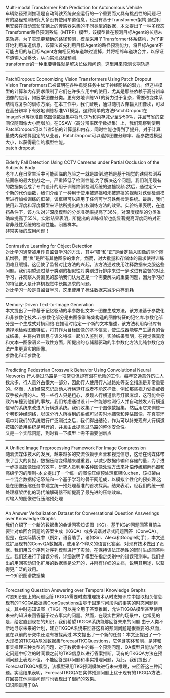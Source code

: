  Multi-modal Transformer Path Prediction for Autonomous Vehicle   
 车辆路径预测推理是自动驾驶系统安全运行的一个重要而又具有挑战性的问题.已有的路径预测研究大多没有使用车道信息，也没有基于Transformer架构.通过利用安装在自动驾驶车辆上的传感器采集的不同类型的数据，本文提出了一种多模态Transformer路径预测系统（MTPP）模型，该模型旨在预测目标Agent的长期未来轨迹，为了实现更精确的路径预测，模型采用了Transformer体系结构，为了更好地利用车道信息，该算法首先利用目标Agent的路径预测能力，将目标Agent不可能占用的与目标Agent方向相反的车道块过滤掉，并将相邻车道块合并，以保证车道输入足够长，从而实现路径预测.      
 transformer的一种重要特性就是解决长依赖问题，这里用来预测长期轨迹   

 ------
  PatchDropout: Economizing Vision Transformers Using Patch Dropout   
  Vision Transformers已被证明在各种视觉任务中优于神经网络的潜力。但这些模型的计算和内存要求限制了它们在许多应用中的使用，尤其是那些依赖于高分辨率图像的应用，如医学图像分类。更有效地训练ViT的努力过于复杂，需要改变体系结构或复杂的训练方案。在本工作中，我们证明，通过随机丢弃输入图像块，可以在高分辨率下有效地训练标准ViT模型。这种简单的方法PatchDropout在ImageNet等标准自然图像数据集中将FLOPs和内存减少至少50%，并且节省的空间仅随图像大小而增加。在CSAW（高分辨率医学数据集）上，我们观察到使用PatchDropout可以节省5倍的计算量和内存，同时性能也得到了提升。对于计算量或内存预算固定的从业者，PatchDropout可以选择图像分辨率、超参数或模型大小，以获得最佳的模型性能。     
  patch dropout

  -----
  Elderly Fall Detection Using CCTV Cameras under Partial Occlusion of the Subjects Body    
  老年人在日常生活中可能面临的危险之一就是跌倒.遮挡是基于视觉的跌倒检测系统面临的最大挑战之一，严重降低了检测性能.为了解决这个问题，我们利用现有的数据集合成了专门设计的用于训练跌倒检测系统的遮挡视频.然后，通过定义一个新的代价函数，我们介绍了一种用于使用被遮挡和未被遮挡的视频对跌倒检测模型进行加权训练的框架，该框架可以应用于任何可学习跌倒检测系统。最后，我们使用非深度和深度模型来评估所提出的加权训练方法的效果。实验结果表明，在遮挡条件下，该方法对非深度模型的分类准确率提高了36%，对深度模型的分类准确率提高了55%，实验结果表明，所提出的训练框架也能显著提高深度网络对正常非线性系统的检测性能。闭塞样本。    
  非常实际的应用问题！   

  -------
  Contrastive Learning for Object Detection     
  对比学习通常被用作自监督学习的方法，其中“锚”和“正”是给定输入图像的两个随机增强，而“负”是所有其他图像的集合，然而，对大批量和存储体的需求使得训练困难且缓慢。这促使了监督对比方法的兴起，该方法通过使用注释数据来克服这些问题。我们期望通过基于类别的相似性对类别进行排序来进一步改进有监督的对比学习，并观察人类偏见的影响我们认为这是一个需要解决的重要问题，因为学习好的特征嵌入是计算机视觉中长期追求的问题。    
  对比学习一般是自监督学习，这里使用了标注数据来减少内存消耗
 
 -----
 Memory-Driven Text-to-Image Generation    
 本文提出了一种基于记忆驱动的半参数化文本—图像生成方法，该方法基于参数化和非参数化技术.非参数化部分是由图像训练集构造的图像特征的记忆库.参数化部分是一个生成式对抗网络.在推理时给定一个新的文本描述，该方法利用存储库有选择地检索图像特征，将其作为目标图像的基本信息，使生成器能够产生逼真的合成结果，并将内容信息与语义特征一起加入鉴别器，实验结果表明，在视觉保真度和文本—图像语义一致性方面，所提出的存储器驱动的半参数化方法比纯参数化方法产生更真实的图像。    
 参数化和半参数化

 -----
 Predicting Pedestrian Crosswalk Behavior Using Convolutional Neural Networks
 行人横过马路是一项常见但却有潜在危险的工作。每年交通意外伤亡人数众多，行人意外占很大一部分，因此行人使用行人过路处等安全措施是非常重要的。然而，人们经常忘记启动人行横道灯或者不能这样做，例如那些视力受损或者双手被占用的人。另一些行人只是粗心，发现人行横道信号灯很麻烦，这可能会导致汽车撞到他们的事故。我们考虑通过设计一种能够检测行人并自动触发人行横道信号的系统来改进人行横道系统。我们收集了一个图像数据集，然后用它来训练一个卷积神经网络，以区分行人所得到的系统可以实时地捕获和评估图像，在真实环境中对我们的系统进行广泛测试之后，我们得出结论，作为可以补充现有人行横道按钮的备用系统是可行的，并且由此提高过马路的整体安全性。   
 又是一个实际问题，到时看一下模型上需不需要创新点  

 ----
 A Unified Image Preprocessing Framework For Image Compression    
 随着流媒体技术的发展，越来越多的交流依赖于声音和视觉信息，这给在线媒体带来了巨大的负担，数据压缩变得越来越重要，以减少数据传输和存储的量，为了进一步提高图像压缩的效率，研究人员利用各种图像处理方法来补偿传统编解码器和高级学习的限制-本文提出了一个统一的图像压缩预处理框架Kuchen，该框架由一个混合数据标记系统和一个基于学习的骨干网组成，以模拟个性化的预处理.这是在图像压缩任务中建立统一预处理基准的首次探索。结果表明，经我们的统一预处理框架优化的现代编解码器不断提高了最先进的压缩效率。    
 对输入的图像进行压缩预处理   

-------
An Answer Verbalization Dataset for Conversational Question Answerings over Knowledge Graphs    
我们介绍了一个新的数据集的会话问答知识图（KG）。基于KG的问题回答目前主要针对单回合问题的答案生成（KGQA）或多调谐对话式问题回答（ConvQA）。但是，在实际情况中（例如，语音助手，诸如Siri、Alexa和Google助手），本文通过扩展现有的ConvQA数据集，使用多个释义的语言化答案，对现有技术做出了贡献。我们用五个序列对序列模型进行了实验，在保持语法正确性的同时生成回答响应。我们还进行了错误分析，详细说明了模型在指定类别中的错误预测率。我们提出的用回答动词化扩展的数据集是公开的，并附有详细的文档，说明其用途，以获得更广泛的效用。   
一个知识图谱数据集 

------
Forecasting Question Answering over Temporal Knowledge Graphs   
时态知识图上的问题回答TKGQA需要时态推理技术从时态知识库中提取相关信息.现有的TKGQA数据集CronQuestions由基于固定时间段内的事实的时态问题组成，其中时态知识图（TKG）可以完全用于答案推断，允许TKGQA模型甚至使用未来的知识来回答基于过去事实的问题。然而，在现实世界的场景中，也常见的是，给定直到现在的知识，我们希望TKGQA系统能够回答未来的问题.由于人类不断地寻求未来的计划，建立TKGQA系统来回答这样的预测问题是很重要的.然而，这在以前的研究中还没有被探索过.本文提出了一个新的任务：本文还提出了一个大规模的TKGQA基准数据集ForecastTKGQuestions，它包含实体预测、是非和事实推理三种类型的问题，对于数据集中的每一个预测问题，QA模型只能访问给定问题中标注的时间戳之前的TKG信息以进行答案推断。现有的TKGQA方法在预测问题上表现不佳，不能回答是非问题和事实推理问题，为此，我们提出了ForecastTKGQA模型，该模型采用TKG预测模块进行未来推理，来回答这三种问题。实验结果表明，ForecastTKGQA在实体预测问题上优于现有的TKGQA方法，在回答其他两类问题时也表现出了很好的效果。    
知识图谱用于QA 

-----

